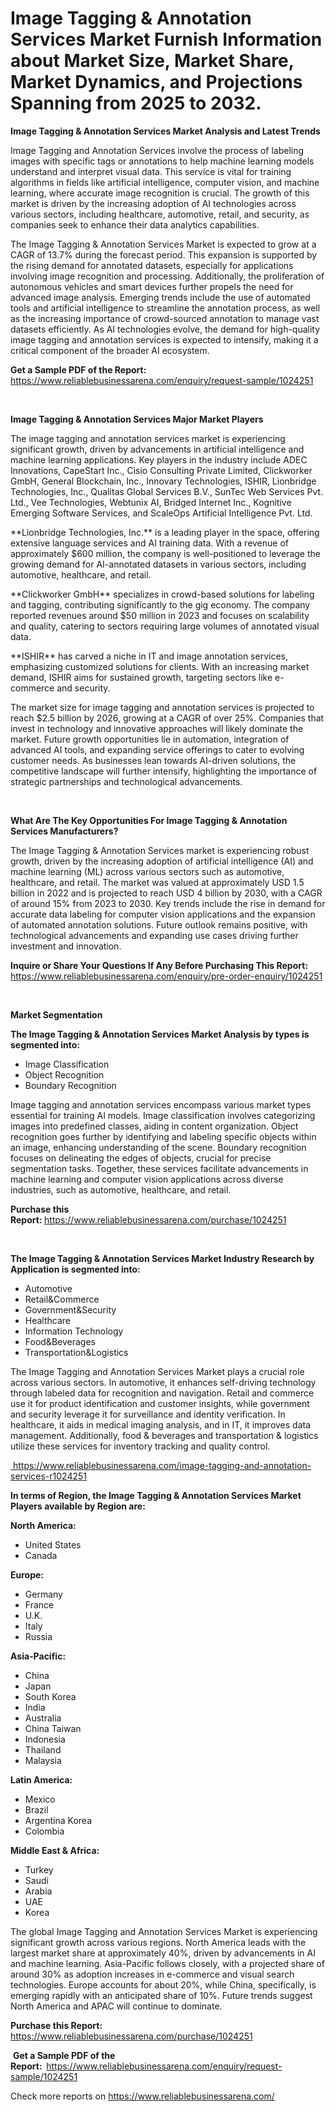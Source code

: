 <p><h1>Image Tagging & Annotation Services Market Furnish Information about Market Size, Market Share, Market Dynamics, and Projections Spanning from 2025 to 2032.</h1></p><p><strong>Image Tagging & Annotation Services Market Analysis and Latest Trends</strong></p>
<p><p>Image Tagging and Annotation Services involve the process of labeling images with specific tags or annotations to help machine learning models understand and interpret visual data. This service is vital for training algorithms in fields like artificial intelligence, computer vision, and machine learning, where accurate image recognition is crucial. The growth of this market is driven by the increasing adoption of AI technologies across various sectors, including healthcare, automotive, retail, and security, as companies seek to enhance their data analytics capabilities.</p><p>The Image Tagging & Annotation Services Market is expected to grow at a CAGR of 13.7% during the forecast period. This expansion is supported by the rising demand for annotated datasets, especially for applications involving image recognition and processing. Additionally, the proliferation of autonomous vehicles and smart devices further propels the need for advanced image analysis. Emerging trends include the use of automated tools and artificial intelligence to streamline the annotation process, as well as the increasing importance of crowd-sourced annotation to manage vast datasets efficiently. As AI technologies evolve, the demand for high-quality image tagging and annotation services is expected to intensify, making it a critical component of the broader AI ecosystem.</p></p>
<p><strong>Get a Sample PDF of the Report:&nbsp;</strong> <a href="https://www.reliablebusinessarena.com/enquiry/request-sample/1024251?utm_campaign=3192&utm_medium=2&utm_source=Github&utm_content=ia&utm_term=05032025&utm_id=image-tagging-annotation-services">https://www.reliablebusinessarena.com/enquiry/request-sample/1024251</a></p>
<p>&nbsp;</p>
<p><strong>Image Tagging & Annotation Services Major Market Players</strong></p>
<p><p>The image tagging and annotation services market is experiencing significant growth, driven by advancements in artificial intelligence and machine learning applications. Key players in the industry include ADEC Innovations, CapeStart Inc., Cisio Consulting Private Limited, Clickworker GmbH, General Blockchain, Inc., Innovary Technologies, ISHIR, Lionbridge Technologies, Inc., Qualitas Global Services B.V., SunTec Web Services Pvt. Ltd., Vee Technologies, Webtunix AI, Bridged Internet Inc., Kognitive Emerging Software Services, and ScaleOps Artificial Intelligence Pvt. Ltd.</p><p>**Lionbridge Technologies, Inc.** is a leading player in the space, offering extensive language services and AI training data. With a revenue of approximately $600 million, the company is well-positioned to leverage the growing demand for AI-annotated datasets in various sectors, including automotive, healthcare, and retail.</p><p>**Clickworker GmbH** specializes in crowd-based solutions for labeling and tagging, contributing significantly to the gig economy. The company reported revenues around $50 million in 2023 and focuses on scalability and quality, catering to sectors requiring large volumes of annotated visual data.</p><p>**ISHIR** has carved a niche in IT and image annotation services, emphasizing customized solutions for clients. With an increasing market demand, ISHIR aims for sustained growth, targeting sectors like e-commerce and security.</p><p>The market size for image tagging and annotation services is projected to reach $2.5 billion by 2026, growing at a CAGR of over 25%. Companies that invest in technology and innovative approaches will likely dominate the market. Future growth opportunities lie in automation, integration of advanced AI tools, and expanding service offerings to cater to evolving customer needs. As businesses lean towards AI-driven solutions, the competitive landscape will further intensify, highlighting the importance of strategic partnerships and technological advancements.</p></p>
<p>&nbsp;</p>
<p><strong>What Are The Key Opportunities For Image Tagging & Annotation Services Manufacturers?</strong></p>
<p><p>The Image Tagging & Annotation Services market is experiencing robust growth, driven by the increasing adoption of artificial intelligence (AI) and machine learning (ML) across various sectors such as automotive, healthcare, and retail. The market was valued at approximately USD 1.5 billion in 2022 and is projected to reach USD 4 billion by 2030, with a CAGR of around 15% from 2023 to 2030. Key trends include the rise in demand for accurate data labeling for computer vision applications and the expansion of automated annotation solutions. Future outlook remains positive, with technological advancements and expanding use cases driving further investment and innovation.</p></p>
<p><strong>Inquire or Share Your Questions If Any Before Purchasing This Report:</strong> <a href="https://www.reliablebusinessarena.com/enquiry/pre-order-enquiry/1024251?utm_campaign=3192&utm_medium=2&utm_source=Github&utm_content=ia&utm_term=05032025&utm_id=image-tagging-annotation-services">https://www.reliablebusinessarena.com/enquiry/pre-order-enquiry/1024251</a></p>
<p>&nbsp;</p>
<p><strong>Market Segmentation</strong></p>
<p><strong>The Image Tagging & Annotation Services Market Analysis by types is segmented into:</strong></p>
<p><ul><li>Image Classification</li><li>Object Recognition</li><li>Boundary Recognition</li></ul></p>
<p><p>Image tagging and annotation services encompass various market types essential for training AI models. Image classification involves categorizing images into predefined classes, aiding in content organization. Object recognition goes further by identifying and labeling specific objects within an image, enhancing understanding of the scene. Boundary recognition focuses on delineating the edges of objects, crucial for precise segmentation tasks. Together, these services facilitate advancements in machine learning and computer vision applications across diverse industries, such as automotive, healthcare, and retail.</p></p>
<p><strong>Purchase this Report:&nbsp;</strong><a href="https://www.reliablebusinessarena.com/purchase/1024251?utm_campaign=3192&utm_medium=2&utm_source=Github&utm_content=ia&utm_term=05032025&utm_id=image-tagging-annotation-services">https://www.reliablebusinessarena.com/purchase/1024251</a></p>
<p>&nbsp;</p>
<p><strong>The Image Tagging & Annotation Services Market Industry Research by Application is segmented into:</strong></p>
<p><ul><li>Automotive</li><li>Retail&Commerce</li><li>Government&Security</li><li>Healthcare</li><li>Information Technology</li><li>Food&Beverages</li><li>Transportation&Logistics</li></ul></p>
<p><p>The Image Tagging and Annotation Services Market plays a crucial role across various sectors. In automotive, it enhances self-driving technology through labeled data for recognition and navigation. Retail and commerce use it for product identification and customer insights, while government and security leverage it for surveillance and identity verification. In healthcare, it aids in medical imaging analysis, and in IT, it improves data management. Additionally, food & beverages and transportation & logistics utilize these services for inventory tracking and quality control.</p></p>
<p><a href="https://www.reliablebusinessarena.com/image-tagging-and-annotation-services-r1024251?utm_campaign=3192&utm_medium=2&utm_source=Github&utm_content=ia&utm_term=05032025&utm_id=image-tagging-annotation-services">&nbsp;https://www.reliablebusinessarena.com/image-tagging-and-annotation-services-r1024251</a></p>
<p><strong>In terms of Region, the Image Tagging & Annotation Services Market Players available by Region are:</strong></p>
<p>
    <p> <strong> North America: </strong>
        <ul>
            <li>United States</li>
            <li>Canada</li>
        </ul>
        </p> 
    <p> <strong> Europe: </strong>
        <ul>
            <li>Germany</li>
            <li>France</li>
            <li>U.K.</li>
            <li>Italy</li>
            <li>Russia</li>
        </ul>
        </p> 
    <p> <strong> Asia-Pacific: </strong>
        <ul>
            <li>China</li>
            <li>Japan</li>
            <li>South Korea</li>
            <li>India</li>
            <li>Australia</li>
            <li>China Taiwan</li>
            <li>Indonesia</li>
            <li>Thailand</li>
            <li>Malaysia</li>
        </ul>
        </p> 
    <p> <strong> Latin America: </strong>
        <ul>
            <li>Mexico</li>
            <li>Brazil</li>
            <li>Argentina Korea</li>
            <li>Colombia</li>
        </ul>
        </p> 
    <p> <strong> Middle East & Africa: </strong>
        <ul>
            <li>Turkey</li>
            <li>Saudi</li>
            <li>Arabia</li>
            <li>UAE</li>
            <li>Korea</li>
        </ul>
    </p>
    </p>
<p><p>The global Image Tagging and Annotation Services Market is experiencing significant growth across various regions. North America leads with the largest market share at approximately 40%, driven by advancements in AI and machine learning. Asia-Pacific follows closely, with a projected share of around 30% as adoption increases in e-commerce and visual search technologies. Europe accounts for about 20%, while China, specifically, is emerging rapidly with an anticipated share of 10%. Future trends suggest North America and APAC will continue to dominate.</p></p>
<p><strong>Purchase this Report: </strong><a href="https://www.reliablebusinessarena.com/purchase/1024251?utm_campaign=3192&utm_medium=2&utm_source=Github&utm_content=ia&utm_term=05032025&utm_id=image-tagging-annotation-services">https://www.reliablebusinessarena.com/purchase/1024251</a></p>
<p>&nbsp;<strong>Get a Sample PDF of the Report:&nbsp;&nbsp;</strong><a href="https://www.reliablebusinessarena.com/enquiry/request-sample/1024251?utm_campaign=3192&utm_medium=2&utm_source=Github&utm_content=ia&utm_term=05032025&utm_id=image-tagging-annotation-services">https://www.reliablebusinessarena.com/enquiry/request-sample/1024251</a></p>
<p><strong></strong></p>
<p>Check more reports on <a href="https://www.reliablebusinessarena.com/?utm_campaign=3192&utm_medium=2&utm_source=Github&utm_content=ia&utm_term=05032025&utm_id=image-tagging-annotation-services">https://www.reliablebusinessarena.com/</a></p>